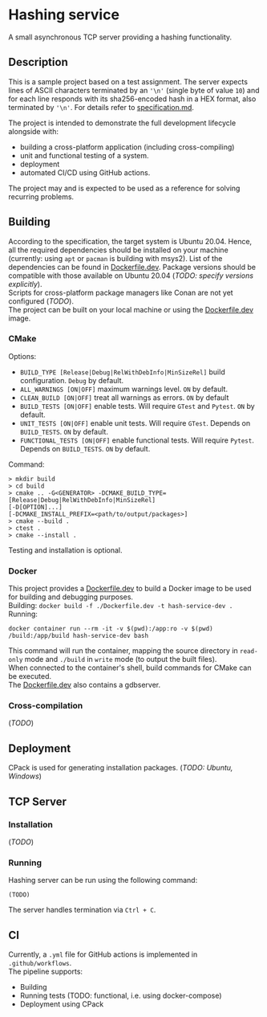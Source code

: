 ﻿# Hashing service
A small asynchronous TCP server providing a hashing functionality.

## Description
This is a sample project based on a test assignment. The server expects lines of ASCII characters terminated by an `'\n'` 
(single byte of value `10`) and for each line responds with its sha256-encoded hash in a HEX format, also terminated by
`'\n'`. For details refer to [specification.md](specification.md).  

The project is intended to demonstrate the full development lifecycle alongside with:
- building a cross-platform application (including cross-compiling)
- unit and functional testing of a system.
- deployment
- automated CI/CD using GitHub actions.

The project may and is expected to be used as a reference for solving recurring problems.

## Building
According to the specification, the target system is Ubuntu 20.04. Hence, all the required dependencies should be
installed on your machine (currently: using `apt` or `pacman` is building with msys2). 
List of the dependencies can be found in [Dockerfile.dev](Dockerfile.dev). Package versions should be compatible with 
those available on Ubuntu 20.04 (*TODO: specify versions explicitly*).    
Scripts for cross-platform package managers like Conan are not yet configured (*TODO*).  
The project can be built on your local machine or using the [Dockerfile.dev](Dockerfile.dev) image.

### CMake  

Options:  
- `BUILD_TYPE [Release|Debug|RelWithDebInfo|MinSizeRel]` build configuration. `Debug` by default.
- `ALL_WARNINGS [ON|OFF]` maximum warnings level. `ON` by default.
- `CLEAN_BUILD [ON|OFF]` treat all warnings as errors. `ON` by default
- `BUILD_TESTS [ON|OFF]` enable tests. Will require `GTest` and `Pytest`. `ON` by default. 
- `UNIT_TESTS [ON|OFF]` enable unit tests. Will require `GTest`. Depends on `BUILD_TESTS`. `ON` by default.
- `FUNCTIONAL_TESTS [ON|OFF]` enable functional tests. Will require `Pytest`. Depends on `BUILD_TESTS`. `ON` by default.

Command:
```
> mkdir build
> cd build
> cmake .. -G<GENERATOR> -DCMAKE_BUILD_TYPE=[Release|Debug|RelWithDebInfo|MinSizeRel] 
[-D[OPTION]...] 
[-DCMAKE_INSTALL_PREFIX=<path/to/output/packages>]
> cmake --build . 
> ctest .
> cmake --install .
```
Testing and installation is optional. 

### Docker
This project provides a [Dockerfile.dev](Dockerfile.dev) to build a Docker image to be used for building and 
debugging purposes.  
Building: `docker build -f ./Dockerfile.dev -t hash-service-dev .`  
Running: 
```
docker container run --rm -it -v $(pwd):/app:ro -v $(pwd) /build:/app/build hash-service-dev bash
```
This command will run the container, mapping the source directory in `read-only` mode and `./build` in `write` mode 
(to output the built files).  
When connected to the container's shell, build commands for CMake can be executed.  
The [Dockerfile.dev](Dockerfile.dev) also contains a gdbserver.

### Cross-compilation
(*TODO*)

## Deployment
CPack is used for generating installation packages.
(*TODO: Ubuntu, Windows*)

## TCP Server
### Installation
(*TODO*)

### Running
Hashing server can be run using the following command:
```
(TODO)
```
The server handles termination via `Ctrl + C`.

## CI 
Currently, a `.yml` file for GitHub actions is implemented in `.github/workflows`.  
The pipeline supports:
- Building
- Running tests (TODO: functional, i.e. using docker-compose)
- Deployment using CPack
